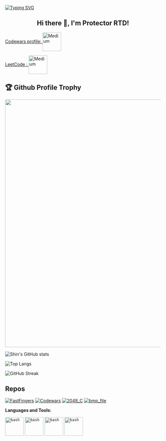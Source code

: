 [![Typing SVG](https://readme-typing-svg.herokuapp.com?multiline=true&width=500&lines=Beginner+java+developer.++++++++++)](https://git.io/typing-svg)

<h2 align="center">Hi there 👋, I'm Protector RTD!</h2>

<a href="https://www.codewars.com/users/Protector%20RTD" target="blank">Codewars profile: <img align="center" src="https://docs.codewars.com/logo.svg" alt="Medium" height="60" width="60" /></a>

<a href="https://leetcode.com/ProtectorRTD/" target="blank">LeetCode : <img align="center" src="https://user-images.githubusercontent.com/36547915/97088991-45da5d00-1652-11eb-900f-80d106540f4f.png" alt="Medium" height="60" width="60" /></a>


<h2>🏆 Github Profile Trophy</h2>
<img width=800 src="https://github-profile-trophy.vercel.app/?username=ProtectorRTD&column=9&theme=gruvbox&no-frame=true"/>

![Shin's GitHub stats](https://github-readme-stats.vercel.app/api?username=ProtectorRTD&show_icons=true&theme=tokyonight)

![Top Langs](https://github-readme-stats.vercel.app/api/top-langs/?username=ProtectorRTD&layout=compact)

![GitHub Streak](https://github-readme-streak-stats.herokuapp.com?user=ProtectorRTD&theme=neon-palenight&hide_border=true)


## Repos

[![FastFingers](https://github-readme-stats.vercel.app/api/pin/?username=ProtectorRTD&repo=FastFingers&show_owner=true)](https://github.com/ProtectorRTD/FastFingers)
[![Codewars](https://github-readme-stats.vercel.app/api/pin/?username=ProtectorRTD&repo=Codewars&show_owner=true)](https://github.com/ProtectorRTD/Codewars)
[![2048_C](https://github-readme-stats.vercel.app/api/pin/?username=ProtectorRTD&repo=2048_C&show_owner=true)](https://github.com/ProtectorRTD/2048_C)
[![bmp_file](https://github-readme-stats.vercel.app/api/pin/?username=ProtectorRTD&repo=bmp_file&show_owner=true)](https://github.com/ProtectorRTD/bmp_file)


**Languages and Tools:**  

<code><img src="https://www.logicbig.com/tutorials/java-swing/images/swing.png" alt="bash" width="60" height="60"/></code>
<code><img src="https://cdn.icon-icons.com/icons2/1381/PNG/512/java_93883.png" alt="bash" width="60" height="60"/></code>
<code><img src="https://cdn-icons-png.flaticon.com/512/518/518713.png" alt="bash" width="60" height="60"/></code>
<code><img src="https://toppng.com/uploads/preview/c-programming-icon-c-programming-language-logo-11562945679duaxtn3yq0.png" alt="bash" width="60" height="60"/></code>
